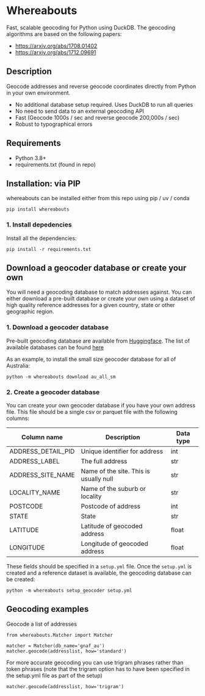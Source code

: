# Whereabouts
Fast, scalable geocoding for Python using DuckDB. The geocoding algorithms are based on the following papers:
- https://arxiv.org/abs/1708.01402
- https://arxiv.org/abs/1712.09691

## Description
Geocode addresses and reverse geocode coordinates directly from Python in your own environment. 
- No additional database setup required. Uses DuckDB to run all queries
- No need to send data to an external geocoding API
- Fast (Geocode 1000s / sec and reverse geocode 200,000s / sec)
- Robust to typographical errors

## Requirements
- Python 3.8+
- requirements.txt (found in repo)

## Installation: via PIP

whereabouts can be installed either from this repo using pip / uv / conda

```
pip install whereabouts
```

### 1. Install depedencies
Install all the dependencies:

```
pip install -r requirements.txt
```

## Download a geocoder database or create your own

You will need a geocoding database to match addresses against. You can either download a pre-built database or create your own using a dataset of high quality reference addresses for a given country, state or other geographic region.

### 1. Download a geocoder database

Pre-built geocoding database are available from [Huggingface](https://www.huggingface.co). The list of available databases can be found [here](https://huggingface.co/saunteringcat/whereabouts-db/tree/main)

As an example, to install the small size geocoder database for all of Australia:

```
python -m whereabouts download au_all_sm
```


### 2. Create a geocoder database

You can create your own geocoder database if you have your own address file. This file should be a single csv or parquet file with the following columns:

| Column name | Description | Data type |
| ----------- | ----------- | --------- |
| ADDRESS_DETAIL_PID | Unique identifier for address | int |
| ADDRESS_LABEL | The full address | str |
| ADDRESS_SITE_NAME | Name of the site. This is usually null | str |
| LOCALITY_NAME | Name of the suburb or locality | str |
| POSTCODE | Postcode of address | int |
| STATE | State | str |
| LATITUDE | Latitude of geocoded address | float |
| LONGITUDE | Longitude of geocoded address | float |

These fields should be specified in a `setup.yml` file. Once the `setup.yml` is created and a reference dataset is available, the geocoding database can be created:

```
python -m whereabouts setup_geocoder setup.yml
```

## Geocoding examples

Geocode a list of addresses 
```
from whereabouts.Matcher import Matcher

matcher = Matcher(db_name='gnaf_au')
matcher.geocode(addresslist, how='standard')
```

For more accurate geocoding you can use trigram phrases rather than token phrases (note that the trigram option has to have been specified in the setup.yml file as part of the setup)
```
matcher.geocode(addresslist, how='trigram')
```